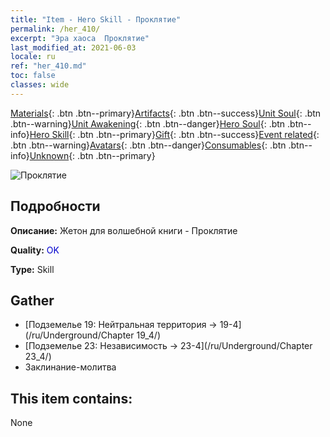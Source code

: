 ```yaml
---
title: "Item - Hero Skill - Проклятие"
permalink: /her_410/
excerpt: "Эра хаоса  Проклятие"
last_modified_at: 2021-06-03
locale: ru
ref: "her_410.md"
toc: false
classes: wide
---
```

 [Materials](/ItemsRU/){: .btn .btn--primary}[Artifacts](/ItemsRU/Artifacts/){: .btn .btn--success}[Unit Soul](/ItemsRU/UnitSoul/){: .btn .btn--warning}[Unit Awakening](/ItemsRU/UnitAwakening/){: .btn .btn--danger}[Hero Soul](/ItemsRU/HeroSoul/){: .btn .btn--info}[Hero Skill](/ItemsRU/HeroSkill/){: .btn .btn--primary}[Gift](/ItemsRU/Gift/){: .btn .btn--success}[Event related](/ItemsRU/Events/){: .btn .btn--warning}[Avatars](/ItemsRU/Avatars/){: .btn .btn--danger}[Consumables](/ItemsRU/Consumables/){: .btn .btn--info}[Unknown](/ItemsRU/Unknown/){: .btn .btn--primary}

 ![Проклятие](/images/t/ps_ezhoufushen.png)

## Подробности
 **Описание:** Жетон для волшебной книги - Проклятие

 **Quality:** <span style="color: #0000CD">OK</span>

 **Type:** Skill

## Gather

*    [Подземелье 19: Нейтральная территория -> 19-4](/ru/Underground/Chapter 19_4/) 
*    [Подземелье 23: Независимость -> 23-4](/ru/Underground/Chapter 23_4/) 
*    Заклинание-молитва 

## This item contains:

  None

